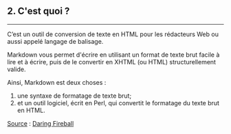 ## 2. C'est quoi ?
---

<p>C’est un outil de conversion de texte en HTML pour les rédacteurs Web ou aussi appelé langage de balisage. </p>
<p>Markdown vous permet d'écrire en utilisant un format de texte brut facile à lire et à écrire, puis de le convertir en XHTML (ou HTML) structurellement valide.</p>
Ainsi, Markdown est deux choses :

1. une syntaxe de formatage de texte brut;
2. et un outil logiciel, écrit en Perl, qui convertit le formatage du texte brut en HTML.

<u>Source</u> : [Daring Fireball](https://daringfireball.net/projects/markdown/)

